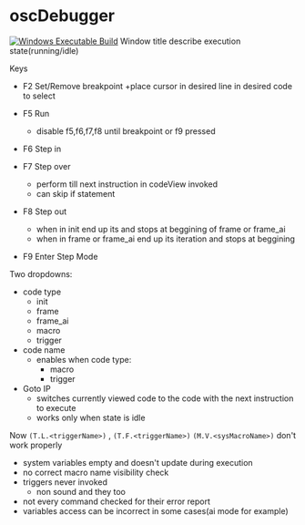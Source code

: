 # oscDebugger
[![Windows Executable Build](https://github.com/dmitrol205/oscDebugger/actions/workflows/build.yml/badge.svg?branch=dev)](https://github.com/dmitrol205/oscDebugger/actions/workflows/build.yml)
Window title describe execution state(running/idle)

Keys
+ F2 Set/Remove breakpoint
    +place cursor in desired line in desired code to select

+ F5 Run
    + disable f5,f6,f7,f8 until breakpoint or f9 pressed
+ F6 Step in
+ F7 Step over
    + perform till next instruction in codeView invoked
    + can skip if statement
+ F8 Step out
    + when in init end up its and stops at beggining of frame or frame_ai
    + when in frame or frame_ai end up its iteration and stops at beggining

+ F9 Enter Step Mode

Two dropdowns:
+ code type
    + init
    + frame 
    + frame_ai 
    + macro 
    + trigger
+ code name
    + enables when code type:
        + macro
        + trigger
+ Goto IP
    + switches currently viewed code to the code with the next instruction to execute
    + works only when state is idle

Now `(T.L.<triggerName>)` , `(T.F.<triggerName>)` `(M.V.<sysMacroName>)` don't work properly
+ system variables empty and doesn't update during execution
+ no correct macro name visibility check
+ triggers never invoked
    + non sound and they too
+ not every command checked for their error report
+ variables access can be incorrect in some cases(ai mode for example)
